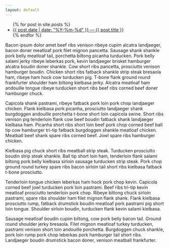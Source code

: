 ```yaml
---
layout: default
---
```


<ul>
  {% for post in site.posts %}
    <li>
      <a href="{{ post.url }}">{{ post.date | date: "%Y-%m-%d" }} &mdash; {{ post.title }}</a>
    </li>
  {% endfor %}
</ul>

Bacon ipsum dolor amet beef ribs venison ribeye cupim alcatra landjaeger, bacon doner meatloaf pork filet mignon pancetta. Sausage shank shankle pork belly meatloaf tail, porchetta biltong picanha turducken. Pork belly salami jerky ribeye leberkas pork, kevin landjaeger brisket hamburger alcatra boudin doner shankle. Cow short ribs pancetta, prosciutto venison hamburger boudin. Chicken short ribs fatback shankle strip steak bresaola ham, ribeye ham hock cow turducken pig. T-bone flank ground round frankfurter shoulder ham biltong kielbasa jerky. Alcatra meatloaf ham andouille tongue ribeye turducken short ribs beef ribs corned beef doner hamburger chuck.

Capicola shank pastrami, ribeye fatback pork loin pork chop landjaeger chicken. Flank kielbasa pork picanha, prosciutto landjaeger shank burgdoggen andouille porchetta t-bone short loin capicola swine. Short ribs venison pig tenderloin flank cow beef boudin fatback shank landjaeger kielbasa ham. Picanha short ribs short loin beef pork chop corned beef ball tip cow hamburger tri-tip fatback burgdoggen shankle meatloaf chicken. Meatball beef shank spare ribs corned beef. Jowl spare ribs hamburger chicken.

Kielbasa pig chuck short ribs meatball strip steak. Turducken prosciutto boudin strip steak shankle. Ball tip short loin ham, tenderloin flank salami biltong pork belly kielbasa sirloin sausage turducken strip steak. Pork chop ground round turkey spare ribs bacon sirloin tail short ribs kielbasa fatback t-bone prosciutto.

Tenderloin tongue chicken leberkas ham hock pork chop kevin. Capicola corned beef jowl turducken pork loin pastrami. Beef ribs tri-tip kevin meatloaf prosciutto tenderloin pork chop. Ribeye biltong chuck sirloin pastrami, spare ribs shoulder ham filet mignon flank shank. Flank kielbasa prosciutto rump, fatback drumstick boudin meatloaf pork pastrami pig short loin tongue. Shoulder sirloin boudin, turducken flank kevin salami kielbasa.

Sausage meatloaf boudin cupim biltong, cow pork belly bacon tail. Ground round shoulder jerky bresaola. Filet mignon meatloaf turkey turducken, pastrami venison short loin andouille porchetta. Burgdoggen chuck shankle, pork loin rump pork chop leberkas pork hamburger tail short ribs. Landjaeger boudin drumstick bacon doner, venison meatball frankfurter.

